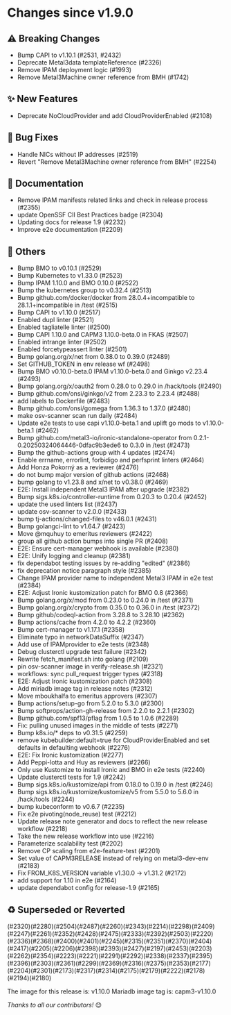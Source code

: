 <!-- markdownlint-disable no-inline-html line-length -->
# Changes since v1.9.0

## :warning: Breaking Changes

- Bump CAPI to v1.10.1 (#2531, #2432)
- Deprecate Metal3data templateReference (#2326)
- Remove IPAM deployment logic (#1993)
- Remove Metal3Machine owner reference from BMH (#1742)

## :sparkles: New Features

- Deprecate NoCloudProvider and add CloudProviderEnabled (#2108)

## :bug: Bug Fixes

- Handle NICs without IP addresses (#2519)
- Revert "Remove Metal3Machine owner reference from BMH" (#2254)

## :book: Documentation

- Remove IPAM manifests related links and check in release process (#2355)
- update OpenSSF CII Best Practices badge (#2304)
- Updating docs for release 1.9 (#2232)
- Improve e2e documentation (#2209)

## :seedling: Others

- Bump BMO to v0.10.1 (#2529)
- Bump Kubernetes to v1.33.0 (#2523)
- Bump IPAM 1.10.0 and BMO 0.10.0 (#2522)
- Bump the kubernetes group to v0.32.4 (#2513)
- Bump github.com/docker/docker from 28.0.4+incompatible to 28.1.1+incompatible in /test (#2515)
- Bump CAPI to v1.10.0 (#2517)
- Enabled dupl linter (#2521)
- Enabled tagliatelle linter (#2500)
- Bump CAPI 1.10.0 and CAPM3 1.10.0-beta.0 in FKAS (#2507)
- Enabled intrange linter (#2502)
- Enabled forcetypeassert linter (#2501)
- Bump golang.org/x/net from 0.38.0 to 0.39.0 (#2489)
- Set GITHUB_TOKEN in env release wf (#2498)
- Bump BMO v0.10.0-beta.0 IPAM v1.10.0-beta.0 and Ginkgo v2.23.4 (#2493)
- Bump golang.org/x/oauth2 from 0.28.0 to 0.29.0 in /hack/tools (#2490)
- Bump github.com/onsi/ginkgo/v2 from 2.23.3 to 2.23.4 (#2488)
- add labels to Dockerfile (#2483)
- Bump github.com/onsi/gomega from 1.36.3 to 1.37.0 (#2480)
- make osv-scanner scan run daily (#2484)
- Update e2e tests to use capi v1.10.0-beta.1 and uplift go mods to v1.10.0-beta.1 (#2462)
- Bump github.com/metal3-io/ironic-standalone-operator from 0.2.1-0.20250324064446-0dfac9b3ede6 to 0.3.0 in /test (#2473)
- Bump the github-actions group with 4 updates (#2474)
- Enable errname, errorlint, forbidigo and perfsprint linters (#2464)
- Add Honza Pokorný as a reviewer (#2476)
- do not bump major version of github actions (#2468)
- bump golang to v1.23.8 and x/net to v0.38.0 (#2469)
- E2E: Install independent Metal3 IPAM after upgrade (#2382)
- Bump sigs.k8s.io/controller-runtime from 0.20.3 to 0.20.4 (#2452)
- update the used linters list (#2437)
- update osv-scanner to v2.0.0 (#2433)
- bump tj-actions/changed-files to v46.0.1 (#2431)
- Bump golangci-lint to v1.64.7 (#2423)
- Move @mquhuy to emeritus reviewers (#2422)
- group all github action bumps into single PR (#2408)
- E2E: Ensure cert-manager webhook is available (#2380)
- E2E: Unify logging and cleanup (#2381)
- fix dependabot testing issues by re-adding "edited" (#2386)
- fix deprecation notice paragraph style (#2385)
- Change IPAM provider name to independent Metal3 IPAM in e2e test (#2384)
- E2E: Adjust Ironic kustomization patch for BMO 0.8 (#2366)
- Bump golang.org/x/mod from 0.23.0 to 0.24.0 in /test (#2371)
- Bump golang.org/x/crypto from 0.35.0 to 0.36.0 in /test (#2372)
- Bump github/codeql-action from 3.28.8 to 3.28.10 (#2362)
- Bump actions/cache from 4.2.0 to 4.2.2 (#2360)
- Bump cert-manager to v1.17.1 (#2358)
- Eliminate typo in networkDataSuffix (#2347)
- Add use of IPAMprovider to e2e tests (#2348)
- Debug clusterctl upgrade test failure (#2342)
- Rewrite fetch_manifest.sh into golang (#2109)
- pin osv-scanner image in verify-release.sh (#2321)
- workflows: sync pull_request trigger types (#2318)
- E2E: Adjust Ironic kustomization patch (#2308)
- Add miriadb image tag in release notes (#2312)
- Move mboukhalfa to emeritus approvers (#2307)
- Bump actions/setup-go from 5.2.0 to 5.3.0 (#2300)
- Bump softprops/action-gh-release from 2.2.0 to 2.2.1 (#2302)
- Bump github.com/spf13/pflag from 1.0.5 to 1.0.6 (#2289)
- Fix: pulling unused images in the middle of tests (#2271)
- Bump k8s.io/* deps to v0.31.5 (#2259)
- remove  kubebuilder:default=true for CloudProviderEnabled and set defaults in defaulting webhook (#2276)
- E2E: Fix Ironic kustomization (#2277)
- Add Peppi-lotta and Huy as reviewers (#2266)
- Only use Kustomize to install Ironic and BMO in e2e tests (#2240)
- Update clusterctl tests for 1.9 (#2242)
- Bump sigs.k8s.io/kustomize/api from 0.18.0 to 0.19.0 in /test (#2246)
- Bump sigs.k8s.io/kustomize/kustomize/v5 from 5.5.0 to 5.6.0 in /hack/tools (#2244)
- bump kubeconform to v0.6.7 (#2235)
- Fix e2e pivoting(node_reuse) test (#2212)
- Update release note generator and docs to reflect the new release workflow (#2218)
- Take the new release workflow into use (#2216)
- Parameterize scalability test (#2202)
- Remove CP scaling from e2e-feature-test (#2201)
- Set value of CAPM3RELEASE instead of relying on metal3-dev-env (#2183)
- Fix FROM_K8S_VERSION variable v1.30.0 -> v1.31.2 (#2172)
- add support for 1.10 in e2e (#2164)
- update dependabot config for release-1.9 (#2165)

## :recycle: Superseded or Reverted

(#2320)(#2280)(#2504)(#2487)(#2260)(#2343)(#2214)(#2298)(#2409)(#2247)(#2261)(#2352)(#2428)(#2475)(#2333)(#2392)(#2503)(#2220)(#2336)(#2368)(#2400)(#2401)(#2245)(#2315)(#2351)(#2370)(#2404)(#2417)(#2205)(#2206)(#2398)(#2393)(#2427)(#2197)(#2453)(#2203)(#2262)(#2354)(#2223)(#2221)(#2291)(#2292)(#2338)(#2337)(#2395)(#2396)(#2303)(#2361)(#2299)(#2369)(#2316)(#2375)(#2353)(#2177)(#2204)(#2301)(#2173)(#2317)(#2314)(#2175)(#2179)(#2222)(#2178)(#2194)(#2180)

The image for this release is: v1.10.0
Mariadb image tag is: capm3-v1.10.0

_Thanks to all our contributors!_ 😊
